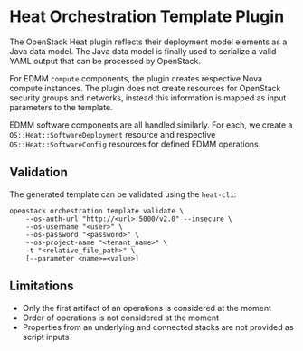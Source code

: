 # Heat Orchestration Template Plugin

The OpenStack Heat plugin reflects their deployment model elements as a Java data model.
The Java data model is finally used to serialize a valid YAML output that can be processed by OpenStack.

For EDMM `compute` components, the plugin creates respective Nova compute instances.
The plugin does not create resources for OpenStack security groups and networks, instead this information is mapped as input parameters to the template. 

EDMM software components are all handled similarly.
For each, we create a `OS::Heat::SoftwareDeployment` resource and respective `OS::Heat::SoftwareConfig` resources for defined EDMM operations. 

## Validation

The generated template can be validated using the `heat-cli`:

```shell
openstack orchestration template validate \
    --os-auth-url "http://<url>:5000/v2.0" --insecure \
    --os-username "<user>" \
    --os-password "<password>" \
    --os-project-name "<tenant_name>" \
    -t "<relative_file_path>" \
    [--parameter <name>=<value>]
```

## Limitations

  * Only the first artifact of an operations is considered at the moment
  * Order of operations is not considered at the moment
  * Properties from an underlying and connected stacks are not provided as script inputs
